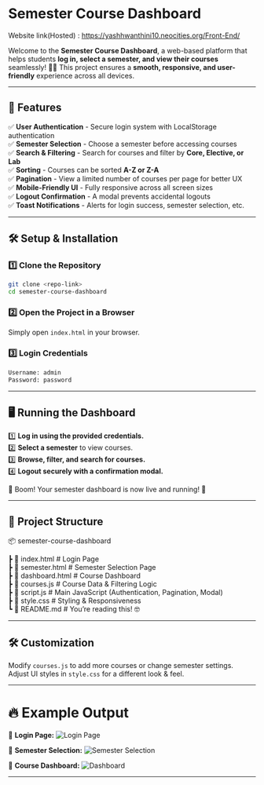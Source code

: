 # Semester Course Dashboard
Website link(Hosted) : https://yashhwanthini10.neocities.org/Front-End/


Welcome to the **Semester Course Dashboard**, a web-based platform that helps students **log in, select a semester, and view their courses** seamlessly! 🏫✨ This project ensures a **smooth, responsive, and user-friendly** experience across all devices.

---

## 🌟 Features  
✅ **User Authentication** - Secure login system with LocalStorage authentication  
✅ **Semester Selection** - Choose a semester before accessing courses  
✅ **Search & Filtering** - Search for courses and filter by **Core, Elective, or Lab**  
✅ **Sorting** - Courses can be sorted **A-Z or Z-A**  
✅ **Pagination** - View a limited number of courses per page for better UX  
✅ **Mobile-Friendly UI** - Fully responsive across all screen sizes  
✅ **Logout Confirmation** - A modal prevents accidental logouts  
✅ **Toast Notifications** - Alerts for login success, semester selection, etc.  

---

## 🛠️ Setup & Installation

### 1️⃣ Clone the Repository
```sh
git clone <repo-link>
cd semester-course-dashboard
```

### 2️⃣ Open the Project in a Browser
Simply open `index.html` in your browser.

### 3️⃣ Login Credentials
```sh
Username: admin
Password: password
```

---

## 🖥️ Running the Dashboard

1️⃣ **Log in using the provided credentials.**  
2️⃣ **Select a semester** to view courses.  
3️⃣ **Browse, filter, and search for courses.**  
4️⃣ **Logout securely with a confirmation modal.**  

🎉 Boom! Your semester dashboard is now live and running! 🚀

---

## 📂 Project Structure

📦 semester-course-dashboard

 ┣ 📜 index.html        # Login Page  
 ┣ 📜 semester.html     # Semester Selection Page  
 ┣ 📜 dashboard.html    # Course Dashboard  
 ┣ 📜 courses.js        # Course Data & Filtering Logic  
 ┣ 📜 script.js         # Main JavaScript (Authentication, Pagination, Modal)  
 ┣ 📜 style.css         # Styling & Responsiveness  
 ┗ 📜 README.md        # You’re reading this! 🤓

---

## 🛠️ Customization

Modify `courses.js` to add more courses or change semester settings.  
Adjust UI styles in `style.css` for a different look & feel.  

---

# 🔥 Example Output

📌 **Login Page:**
![Login Page](img/login_screenshot.png)

📌 **Semester Selection:**
![Semester Selection](img/semester_screenshot.png)

📌 **Course Dashboard:**
![Dashboard](img/dashboard_screenshot.png)

---



